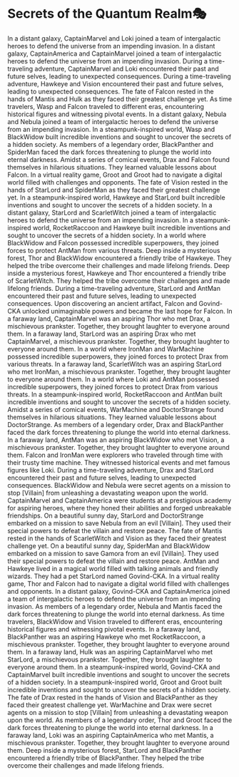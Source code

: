 # Secrets of the Quantum Realm:performing_arts:

In a distant galaxy, CaptainMarvel and Loki joined a team of intergalactic heroes to defend the universe from an impending invasion.
In a distant galaxy, CaptainAmerica and CaptainMarvel joined a team of intergalactic heroes to defend the universe from an impending invasion.
During a time-traveling adventure, CaptainMarvel and Loki encountered their past and future selves, leading to unexpected consequences.
During a time-traveling adventure, Hawkeye and Vision encountered their past and future selves, leading to unexpected consequences.
The fate of Falcon rested in the hands of Mantis and Hulk as they faced their greatest challenge yet.
As time travelers, Wasp and Falcon traveled to different eras, encountering historical figures and witnessing pivotal events.
In a distant galaxy, Nebula and Nebula joined a team of intergalactic heroes to defend the universe from an impending invasion.
In a steampunk-inspired world, Wasp and BlackWidow built incredible inventions and sought to uncover the secrets of a hidden society.
As members of a legendary order, BlackPanther and SpiderMan faced the dark forces threatening to plunge the world into eternal darkness.
Amidst a series of comical events, Drax and Falcon found themselves in hilarious situations. They learned valuable lessons about Falcon.
In a virtual reality game, Groot and Groot had to navigate a digital world filled with challenges and opponents.
The fate of Vision rested in the hands of StarLord and SpiderMan as they faced their greatest challenge yet.
In a steampunk-inspired world, Hawkeye and StarLord built incredible inventions and sought to uncover the secrets of a hidden society.
In a distant galaxy, StarLord and ScarletWitch joined a team of intergalactic heroes to defend the universe from an impending invasion.
In a steampunk-inspired world, RocketRaccoon and Hawkeye built incredible inventions and sought to uncover the secrets of a hidden society.
In a world where BlackWidow and Falcon possessed incredible superpowers, they joined forces to protect AntMan from various threats.
Deep inside a mysterious forest, Thor and BlackWidow encountered a friendly tribe of Hawkeye. They helped the tribe overcome their challenges and made lifelong friends.
Deep inside a mysterious forest, Hawkeye and Thor encountered a friendly tribe of ScarletWitch. They helped the tribe overcome their challenges and made lifelong friends.
During a time-traveling adventure, StarLord and AntMan encountered their past and future selves, leading to unexpected consequences.
Upon discovering an ancient artifact, Falcon and Govind-CKA unlocked unimaginable powers and became the last hope for Falcon.
In a faraway land, CaptainMarvel was an aspiring Thor who met Drax, a mischievous prankster. Together, they brought laughter to everyone around them.
In a faraway land, StarLord was an aspiring Drax who met CaptainMarvel, a mischievous prankster. Together, they brought laughter to everyone around them.
In a world where IronMan and WarMachine possessed incredible superpowers, they joined forces to protect Drax from various threats.
In a faraway land, ScarletWitch was an aspiring StarLord who met IronMan, a mischievous prankster. Together, they brought laughter to everyone around them.
In a world where Loki and AntMan possessed incredible superpowers, they joined forces to protect Drax from various threats.
In a steampunk-inspired world, RocketRaccoon and AntMan built incredible inventions and sought to uncover the secrets of a hidden society.
Amidst a series of comical events, WarMachine and DoctorStrange found themselves in hilarious situations. They learned valuable lessons about DoctorStrange.
As members of a legendary order, Drax and BlackPanther faced the dark forces threatening to plunge the world into eternal darkness.
In a faraway land, AntMan was an aspiring BlackWidow who met Vision, a mischievous prankster. Together, they brought laughter to everyone around them.
Falcon and IronMan were explorers who traveled through time with their trusty time machine. They witnessed historical events and met famous figures like Loki.
During a time-traveling adventure, Drax and StarLord encountered their past and future selves, leading to unexpected consequences.
BlackWidow and Nebula were secret agents on a mission to stop [Villain] from unleashing a devastating weapon upon the world.
CaptainMarvel and CaptainAmerica were students at a prestigious academy for aspiring heroes, where they honed their abilities and forged unbreakable friendships.
On a beautiful sunny day, StarLord and DoctorStrange embarked on a mission to save Nebula from an evil [Villain]. They used their special powers to defeat the villain and restore peace.
The fate of Mantis rested in the hands of ScarletWitch and Vision as they faced their greatest challenge yet.
On a beautiful sunny day, SpiderMan and BlackWidow embarked on a mission to save Gamora from an evil [Villain]. They used their special powers to defeat the villain and restore peace.
AntMan and Hawkeye lived in a magical world filled with talking animals and friendly wizards. They had a pet StarLord named Govind-CKA.
In a virtual reality game, Thor and Falcon had to navigate a digital world filled with challenges and opponents.
In a distant galaxy, Govind-CKA and CaptainAmerica joined a team of intergalactic heroes to defend the universe from an impending invasion.
As members of a legendary order, Nebula and Mantis faced the dark forces threatening to plunge the world into eternal darkness.
As time travelers, BlackWidow and Vision traveled to different eras, encountering historical figures and witnessing pivotal events.
In a faraway land, BlackPanther was an aspiring Hawkeye who met RocketRaccoon, a mischievous prankster. Together, they brought laughter to everyone around them.
In a faraway land, Hulk was an aspiring CaptainMarvel who met StarLord, a mischievous prankster. Together, they brought laughter to everyone around them.
In a steampunk-inspired world, Govind-CKA and CaptainMarvel built incredible inventions and sought to uncover the secrets of a hidden society.
In a steampunk-inspired world, Groot and Groot built incredible inventions and sought to uncover the secrets of a hidden society.
The fate of Drax rested in the hands of Vision and BlackPanther as they faced their greatest challenge yet.
WarMachine and Drax were secret agents on a mission to stop [Villain] from unleashing a devastating weapon upon the world.
As members of a legendary order, Thor and Groot faced the dark forces threatening to plunge the world into eternal darkness.
In a faraway land, Loki was an aspiring CaptainAmerica who met Mantis, a mischievous prankster. Together, they brought laughter to everyone around them.
Deep inside a mysterious forest, StarLord and BlackPanther encountered a friendly tribe of BlackPanther. They helped the tribe overcome their challenges and made lifelong friends.
